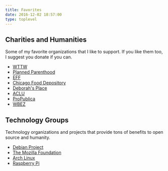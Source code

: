 ```yaml
---
title: Favorites
date: 2016-12-02 18:57:00
type: toplevel
---
```


## Charities and Humanities

Some of my favorite organizations that I like to support. If you like them too, I suggest you donate if you can.

* [WTTW](https://secure.wttw.com/pledge/)
* [Planned Parenthood](https://secure.ppaction.org/site/Donation2?df_id=12913&12913.donation=form1)
* [EFF](https://supporters.eff.org/donate/)
* [Chicago Food Depository](https://secure2.convio.net/gcfd/site/Donation2?8743.donation=form1&df_id=8743&mfc_pref=T)
* [Deborah's Place](https://www.deborahsplace.org/donate/)
* [ACLU](https://action.aclu.org/secure/donate-to-aclu)
* [ProPublica](https://www.propublica.org/donate/)
* [WBEZ](https://donate.chicagopublicmedia.org/give/wbez/)

## Technology Groups

Technology organizations and projects that provide tons of benefits to open source and humanity.

* [Debian Project](https://www.debian.org/donations)
* [The Mozilla Foundation](https://donate.mozilla.org/en-US/?presets=100,50,25,15&amount=50&ref=EOYFR2015&utm_campaign=EOYFR2015&utm_source=mozilla.org&utm_medium=referral&utm_content=header&currency=usd)
* [Arch Linux](https://www.archlinux.org/donate/)
* [Raspberry Pi](https://www.raspberrypi.org/)
